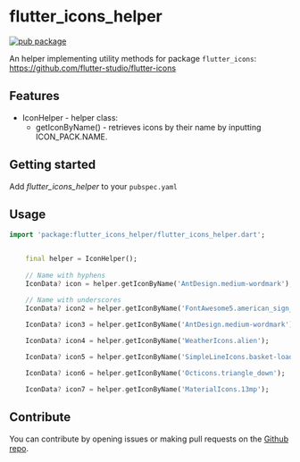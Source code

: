 # flutter_icons_helper

[![pub package](https://img.shields.io/pub/v/flutter_icons_helper.svg)](https://pub.dartlang.org/packages/flutter_icons_helper)

An helper implementing utility methods for package `flutter_icons`: https://github.com/flutter-studio/flutter-icons

## Features

- IconHelper - helper class:
  - getIconByName() - retrieves icons by their name by inputting ICON_PACK.NAME.

## Getting started

Add *flutter_icons_helper* to your `pubspec.yaml`

## Usage

```dart
import 'package:flutter_icons_helper/flutter_icons_helper.dart';


    final helper = IconHelper();
    
    // Name with hyphens
    IconData? icon = helper.getIconByName('AntDesign.medium-wordmark');

    // Name with underscores
    IconData? icon2 = helper.getIconByName('FontAwesome5.american_sign_language_interpreting');

    IconData? icon3 = helper.getIconByName('AntDesign.medium-wordmark');
    
    IconData? icon4 = helper.getIconByName('WeatherIcons.alien');

    IconData? icon5 = helper.getIconByName('SimpleLineIcons.basket-loaded');

    IconData? icon6 = helper.getIconByName('Octicons.triangle_down');

    IconData? icon7 = helper.getIconByName('MaterialIcons.13mp');
```

## Contribute

You can contribute by opening issues or making pull requests on the [Github repo](https://github.com/S0NN1/flutter_icons_helper).

